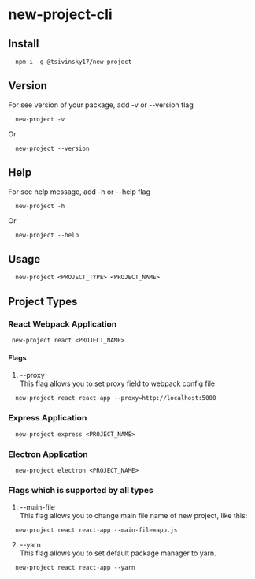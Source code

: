 # new-project-cli

## Install

```
  npm i -g @tsivinsky17/new-project
```

## Version

For see version of your package, add -v or --version flag

```
  new-project -v
```

Or

```
  new-project --version
```

## Help

For see help message, add -h or --help flag

```
  new-project -h
```

Or

```
  new-project --help
```

## Usage

```
  new-project <PROJECT_TYPE> <PROJECT_NAME>
```

## Project Types

### **React Webpack Application**

```
 new-project react <PROJECT_NAME>
```

#### Flags

1. --proxy<br>
   This flag allows you to set proxy field to webpack config file

```
  new-project react react-app --proxy=http://localhost:5000
```

### **Express Application**

```
  new-project express <PROJECT_NAME>
```

### **Electron Application**

```
  new-project electron <PROJECT_NAME>
```

### **Flags which is supported by all types**

1. --main-file<br>
   This flag allows you to change main file name of new project, like this:

```
  new-project react react-app --main-file=app.js
```

2. --yarn<br>
   This flag allows you to set default package manager to yarn.

```
  new-project react react-app --yarn
```
